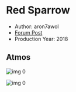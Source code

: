 # Red Sparrow

* Author: aron7awol
* [Forum Post](https://www.avsforum.com/threads/bass-eq-for-filtered-movies.2995212/post-56740296)
* Production Year: 2018

## Atmos

![img 0](https://i.imgur.com/Ez5IrUf.jpg)

![img 0](https://i.imgur.com/JckaCZ8.jpg)

